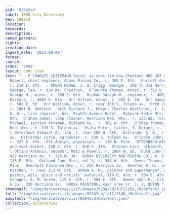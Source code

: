 ```yaml
---
pid: '02842cd'
label: 1888 City Directory
key: 1888cd
location: 
keywords: 
description: 
named_persons: 
rights: 
creation_date: 
ingest_date: '2023-08-09'
format: 
source: 
order: '2842'
layout: cmhc_item
text: "   F CHARLES LEITZMANN Seite: av-cors tim ona Cheetaut ONE 207 OWE  O'Neill
  Robert, chief engineer, Adams Mining Co., r. 305 E. 5th.  Onstott George W., miner,
  r. 214 E. 6th.  ; OPERA HOUSE, J. H. Cragg, manager, 308 to 312 Harrison av.  Oresky
  George, lab, r. 624 We. Chestnut.  O’Rourke Thomas, miner, r. 312 N. Poplar.  Orphan
  George H., miner, r. 709 E. 6th.  Orphan Joseph W., engineer, r. 408} E. 6th.  Orphan
  Richard, r. 4084 E. 6th.  Orr Alfred, miner, r. 502 E, 3d.  Orr Samuel, engineer,
  r. 502 E. 3d.  Orr William, miner, r. rear 150 S. Toledo av.  Orth Charles A., collector,
  r. 1001 N. Hemlock.  Orth Richard J., bkkpr, Charles Boettcher, r. 118 E. 7th.  Osborne
  G. W.., line repairer, bds. Eighth Avenue Hotel.  Osborne Sadie Mrs., r. 129 E.
  9th.  O’Shea James, lamp cleaner, Harrison Red. Wks., r. 133 SB. Toledo av.  O’Shea
  Michael, section foreman, Midland Ry., r. 308 W. 5th.  O’Shea Thomas, lab, Harrison
  Red. Wks., r. 133 S. Toledo av.  Osika Peter, tailor, I. Oliner, r. 111 E. 6th.
  \ Osterhout Stewart A., lab, r. rear 208 W. 4th.  Ostrander A. B., r. 303 Harrison
  av.  Ostrander Lorin, carpenter, r. 139 8. Toledo av.  O’Toole John, orehauler,
  r. 327 E. 5th.  Ott Adolph, physician, r. 110 N. Pine.  OTTERBACH WILLIAM L, grocer
  and meat market, 138 E. 6th, r. 420 E. 4th.  Ottesen Lars, blksmith, r. 424 E. 8th.
  \ Ottino Antonio, shoemkr, Metz & Powell, r. 1064 W. 2d.  Ould John G., barber,
  412 Harrison av, r. 316 W. 3d.  OURAY DISCOVERY AND MINING CO., A. D. Searl, supt,
  133 E. 6th.  Outland Jane Miss, col’d, r. 304 W. 6th.  Ovens Thomas, miner, Forepaugh
  Mine.  Overholt Florence Mrs., r. 225 Harrison av.  Overton E. N., engineer, Hotel
  Kitchen, r. rear 113 W. 8th.  OVREN A. M., painter and paperhanger, wall paper.
  paints, oils, glass and artists’ material, 119 E. 4th, r. 504 E. 4th.  Ovren Edward,
  manager, A. M. Ovren, 119 E. 4th, r. 504 E. 4th.  Owens John E., clk, Neil McMillen
  & Co., 320 Harrison av.  HOUSE PAINTING, xasr sree sr. J, J, QUINN "
thumbnail: "/img/derivatives/iiif/images/02842cd/full/250,/0/default.jpg"
full: "/img/derivatives/iiif/images/02842cd/full/1140,/0/default.jpg"
manifest: "/img/derivatives/iiif/02842cd/manifest.json"
collection: directories
---
```

